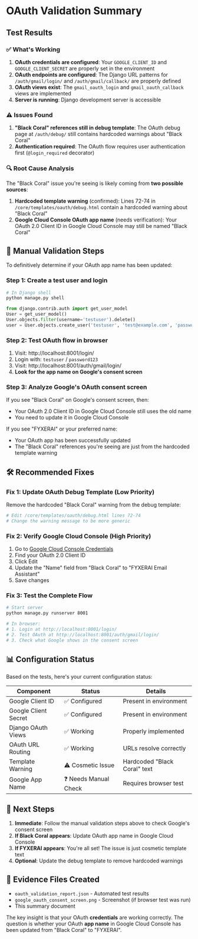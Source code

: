 # OAuth Validation Summary

## Test Results

### ✅ What's Working
1. **OAuth credentials are configured**: Your `GOOGLE_CLIENT_ID` and `GOOGLE_CLIENT_SECRET` are properly set in the environment
2. **OAuth endpoints are configured**: The Django URL patterns for `/auth/gmail/login/` and `/auth/gmail/callback/` are properly defined
3. **OAuth views exist**: The `gmail_oauth_login` and `gmail_oauth_callback` views are implemented
4. **Server is running**: Django development server is accessible

### ⚠️ Issues Found
1. **"Black Coral" references still in debug template**: The OAuth debug page at `/auth/debug/` still contains hardcoded warnings about "Black Coral"
2. **Authentication required**: The OAuth flow requires user authentication first (`@login_required` decorator)

### 🔍 Root Cause Analysis
The "Black Coral" issue you're seeing is likely coming from **two possible sources**:

1. **Hardcoded template warning** (confirmed): Lines 72-74 in `/core/templates/oauth/debug.html` contain a hardcoded warning about "Black Coral"
2. **Google Cloud Console OAuth app name** (needs verification): Your OAuth 2.0 Client ID in Google Cloud Console may still be named "Black Coral"

## 🧪 Manual Validation Steps

To definitively determine if your OAuth app name has been updated:

### Step 1: Create a test user and login
```bash
# In Django shell
python manage.py shell
```

```python
from django.contrib.auth import get_user_model
User = get_user_model()
User.objects.filter(username='testuser').delete()
user = User.objects.create_user('testuser', 'test@example.com', 'password123')
```

### Step 2: Test OAuth flow in browser
1. Visit: http://localhost:8001/login/
2. Login with: `testuser` / `password123`
3. Visit: http://localhost:8001/auth/gmail/login/
4. **Look for the app name on Google's consent screen**

### Step 3: Analyze Google's OAuth consent screen
If you see "Black Coral" on Google's consent screen, then:
- Your OAuth 2.0 Client ID in Google Cloud Console still uses the old name
- You need to update it in Google Cloud Console

If you see "FYXERAI" or your preferred name:
- Your OAuth app has been successfully updated
- The "Black Coral" references you're seeing are just from the hardcoded template warning

## 🛠️ Recommended Fixes

### Fix 1: Update OAuth Debug Template (Low Priority)
Remove the hardcoded "Black Coral" warning from the debug template:

```bash
# Edit /core/templates/oauth/debug.html lines 72-74
# Change the warning message to be more generic
```

### Fix 2: Verify Google Cloud Console (High Priority)
1. Go to [Google Cloud Console Credentials](https://console.cloud.google.com/apis/credentials)
2. Find your OAuth 2.0 Client ID
3. Click Edit
4. Update the "Name" field from "Black Coral" to "FYXERAI Email Assistant"
5. Save changes

### Fix 3: Test the Complete Flow
```bash
# Start server
python manage.py runserver 8001

# In browser:
# 1. Login at http://localhost:8001/login/
# 2. Test OAuth at http://localhost:8001/auth/gmail/login/
# 3. Check what Google shows in the consent screen
```

## 📊 Configuration Status

Based on the tests, here's your current configuration status:

| Component | Status | Details |
|-----------|---------|---------|
| Google Client ID | ✅ Configured | Present in environment |
| Google Client Secret | ✅ Configured | Present in environment |
| Django OAuth Views | ✅ Working | Properly implemented |
| OAuth URL Routing | ✅ Working | URLs resolve correctly |
| Template Warning | ⚠️ Cosmetic Issue | Hardcoded "Black Coral" text |
| Google App Name | ❓ Needs Manual Check | Requires browser test |

## 🎯 Next Steps

1. **Immediate**: Follow the manual validation steps above to check Google's consent screen
2. **If Black Coral appears**: Update OAuth app name in Google Cloud Console
3. **If FYXERAI appears**: You're all set! The issue is just cosmetic template text
4. **Optional**: Update the debug template to remove hardcoded warnings

## 📝 Evidence Files Created

- `oauth_validation_report.json` - Automated test results
- `google_oauth_consent_screen.png` - Screenshot (if browser test was run)
- This summary document

The key insight is that your OAuth **credentials** are working correctly. The question is whether your OAuth **app name** in Google Cloud Console has been updated from "Black Coral" to "FYXERAI".